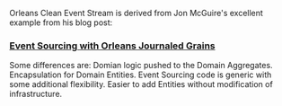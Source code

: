 
Orleans Clean Event Stream is derived from Jon McGuire's excellent example from his blog post:

### [Event Sourcing with Orleans Journaled Grains](https://mcguirev10.com/2019/12/05/event-sourcing-with-orleans-journaled-grains.html)

Some differences are:
Domian logic pushed to the Domain Aggregates.
Encapsulation for Domain Entities.
Event Sourcing code is generic with some additional flexibility.
Easier to add Entities without modification of infrastructure.

